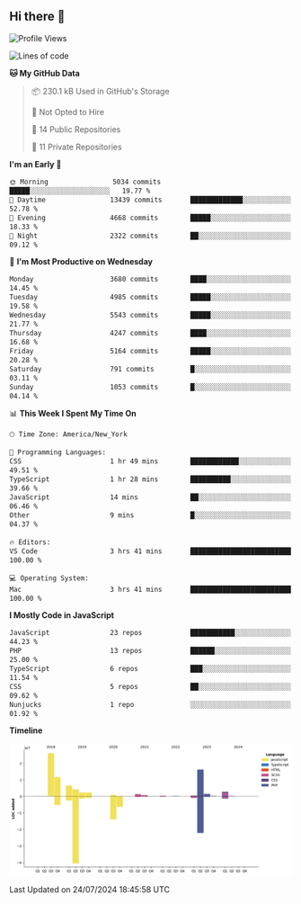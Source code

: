 ## Hi there 👋

<!--START_SECTION:waka-->
![Profile Views](http://img.shields.io/badge/Profile%20Views-0-blue)

![Lines of code](https://img.shields.io/badge/From%20Hello%20World%20I%27ve%20Written-77.3%20million%20lines%20of%20code-blue)

**🐱 My GitHub Data** 

> 📦 230.1 kB Used in GitHub's Storage 
 > 
> 🚫 Not Opted to Hire
 > 
> 📜 14 Public Repositories 
 > 
> 🔑 11 Private Repositories 
 > 
**I'm an Early 🐤** 

```text
🌞 Morning                5034 commits        █████░░░░░░░░░░░░░░░░░░░░   19.77 % 
🌆 Daytime                13439 commits       █████████████░░░░░░░░░░░░   52.78 % 
🌃 Evening                4668 commits        █████░░░░░░░░░░░░░░░░░░░░   18.33 % 
🌙 Night                  2322 commits        ██░░░░░░░░░░░░░░░░░░░░░░░   09.12 % 
```
📅 **I'm Most Productive on Wednesday** 

```text
Monday                   3680 commits        ████░░░░░░░░░░░░░░░░░░░░░   14.45 % 
Tuesday                  4985 commits        █████░░░░░░░░░░░░░░░░░░░░   19.58 % 
Wednesday                5543 commits        █████░░░░░░░░░░░░░░░░░░░░   21.77 % 
Thursday                 4247 commits        ████░░░░░░░░░░░░░░░░░░░░░   16.68 % 
Friday                   5164 commits        █████░░░░░░░░░░░░░░░░░░░░   20.28 % 
Saturday                 791 commits         █░░░░░░░░░░░░░░░░░░░░░░░░   03.11 % 
Sunday                   1053 commits        █░░░░░░░░░░░░░░░░░░░░░░░░   04.14 % 
```


📊 **This Week I Spent My Time On** 

```text
🕑︎ Time Zone: America/New_York

💬 Programming Languages: 
CSS                      1 hr 49 mins        ████████████░░░░░░░░░░░░░   49.51 % 
TypeScript               1 hr 28 mins        ██████████░░░░░░░░░░░░░░░   39.66 % 
JavaScript               14 mins             ██░░░░░░░░░░░░░░░░░░░░░░░   06.46 % 
Other                    9 mins              █░░░░░░░░░░░░░░░░░░░░░░░░   04.37 % 

🔥 Editors: 
VS Code                  3 hrs 41 mins       █████████████████████████   100.00 % 

💻 Operating System: 
Mac                      3 hrs 41 mins       █████████████████████████   100.00 % 
```

**I Mostly Code in JavaScript** 

```text
JavaScript               23 repos            ███████████░░░░░░░░░░░░░░   44.23 % 
PHP                      13 repos            ██████░░░░░░░░░░░░░░░░░░░   25.00 % 
TypeScript               6 repos             ███░░░░░░░░░░░░░░░░░░░░░░   11.54 % 
CSS                      5 repos             ██░░░░░░░░░░░░░░░░░░░░░░░   09.62 % 
Nunjucks                 1 repo              ░░░░░░░░░░░░░░░░░░░░░░░░░   01.92 % 
```



**Timeline**

![Lines of Code chart](https://raw.githubusercontent.com/wilbertcaba/wilbertcaba/main/assets/bar_graph.png)


 Last Updated on 24/07/2024 18:45:58 UTC
<!--END_SECTION:waka-->

<!--
**wilbertcaba/wilbertcaba** is a ✨ _special_ ✨ repository because its `README.md` (this file) appears on your GitHub profile.

Here are some ideas to get you started:

- 🔭 I’m currently working on ...
- 🌱 I’m currently learning ...
- 👯 I’m looking to collaborate on ...
- 🤔 I’m looking for help with ...
- 💬 Ask me about ...
- 📫 How to reach me: ...
- 😄 Pronouns: ...
- ⚡ Fun fact: ...
-->
